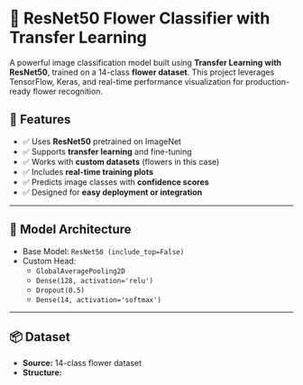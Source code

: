 # 🌸 ResNet50 Flower Classifier with Transfer Learning

A powerful image classification model built using **Transfer Learning with ResNet50**, trained on a 14-class **flower dataset**. This project leverages TensorFlow, Keras, and real-time performance visualization for production-ready flower recognition.

## 🚀 Features

- ✅ Uses **ResNet50** pretrained on ImageNet
- ✅ Supports **transfer learning** and fine-tuning
- ✅ Works with **custom datasets** (flowers in this case)
- ✅ Includes **real-time training plots**
- ✅ Predicts image classes with **confidence scores**
- ✅ Designed for **easy deployment or integration**

---

## 🧠 Model Architecture

- Base Model: `ResNet50 (include_top=False)`
- Custom Head:
  - `GlobalAveragePooling2D`
  - `Dense(128, activation='relu')`
  - `Dropout(0.5)`
  - `Dense(14, activation='softmax')`

---

## 📦 Dataset

- **Source:** 14-class flower dataset
- **Structure:**
